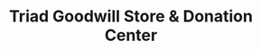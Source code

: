 ---
title: "Triad Goodwill Store & Donation Center"
url: /whitsett/triad-goodwill-store-and-donation-center/
shop: charity
---